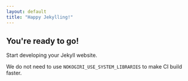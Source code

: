 ```yaml
---
layout: default
title: "Happy Jekylling!"
---
```


## You're ready to go!

Start developing your Jekyll website.

We do not need to use `NOKOGIRI_USE_SYSTEM_LIBRARIES` to make CI build faster.
